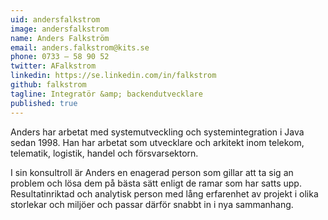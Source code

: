 ```yaml
---
uid: andersfalkstrom
image: andersfalkstrom
name: Anders Falkström
email: anders.falkstrom@kits.se
phone: 0733 – 58 90 52
twitter: AFalkstrom
linkedin: https://se.linkedin.com/in/falkstrom
github: falkstrom
tagline: Integratör &amp; backendutvecklare
published: true
---
```


Anders har arbetat med systemutveckling och systemintegration i Java sedan 1998. Han har arbetat som utvecklare och arkitekt inom telekom, telematik, logistik, handel och försvarsektorn.

I sin konsultroll är Anders en enagerad person som gillar att ta sig an problem och lösa dem på bästa sätt enligt de ramar som har satts upp. Resultatinriktad och analytisk person med lång erfarenhet av projekt i olika storlekar och miljöer och passar därför snabbt in i nya sammanhang.  
